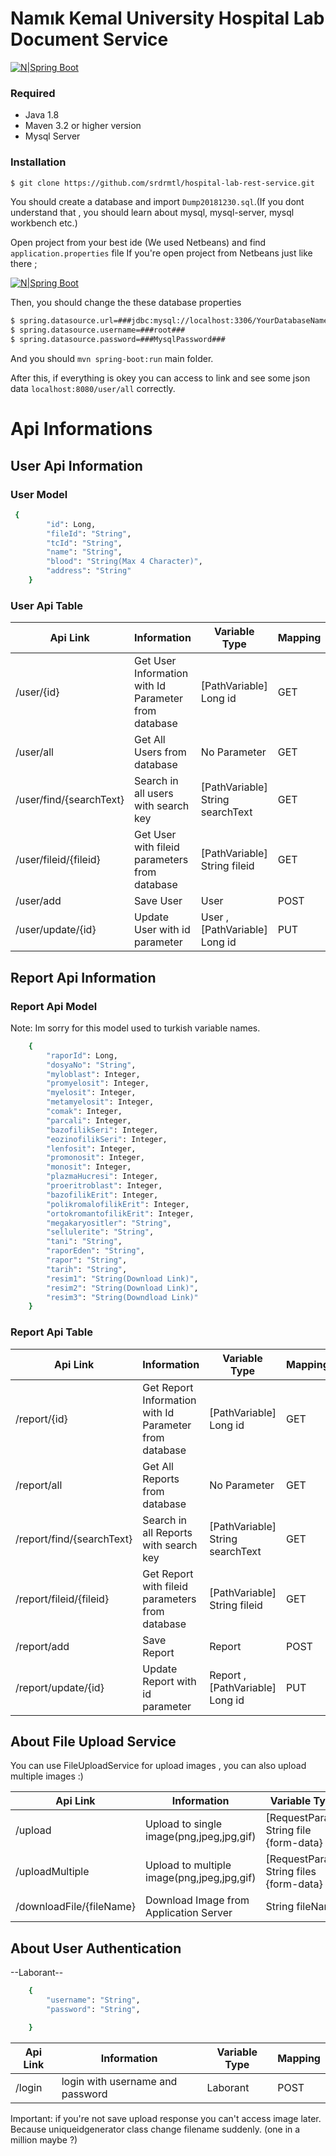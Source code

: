 # Namık Kemal University Hospital Lab Document Service

[![N|Spring Boot](http://www.javaoptimum.com/wp-content/uploads/2017/04/springboot.png)](https://spring.io/)

### Required

  - Java 1.8
  - Maven 3.2 or higher version
  - Mysql Server

### Installation

```sh
$ git clone https://github.com/srdrmtl/hospital-lab-rest-service.git
```
You should create a database and import `Dump20181230.sql`.(If you dont understand that , you should learn about mysql, mysql-server, mysql workbench etc.)

Open project from your best ide (We used Netbeans) and find `application.properties` file
If you're open project from Netbeans just like there ;

[![N|Spring Boot](http://resimag.com/p1/a494365574e.png)](https://google.com/)

Then, you should change the these database properties
```sh
$ spring.datasource.url=###jdbc:mysql://localhost:3306/YourDatabaseName###
$ spring.datasource.username=###root###
$ spring.datasource.password=###MysqlPassword###
```
And you should `mvn spring-boot:run` main folder.

After this, if everything is okey you can access to link and see some json data `localhost:8080/user/all`  correctly.

# Api Informations
## User Api Information
### User Model
```sh
 {
        "id": Long,
        "fileId": "String",
        "tcId": "String",
        "name": "String",
        "blood": "String(Max 4 Character)",
        "address": "String"
    }
```
### User Api Table
| Api Link | Information | Variable Type | Mapping
| ------ | ------ | ------ | ------ |
| /user/{id} | Get User Information with Id Parameter from database  | [PathVariable] Long id | GET |
| /user/all | Get All Users from database | No Parameter | GET |
| /user/find/{searchText} | Search in all users with search key | [PathVariable] String searchText | GET |
| /user/fileid/{fileid} | Get User with fileid parameters from database | [PathVariable] String fileid | GET |
| /user/add | Save User | User | POST |
| /user/update/{id} | Update User with id parameter | User , [PathVariable] Long id | PUT |


## Report Api Information

### Report Api Model
Note: Im sorry for this model used to turkish variable names.
```sh
    {
        "raporId": Long,
        "dosyaNo": "String",
        "myloblast": Integer,
        "promyelosit": Integer,
        "myelosit": Integer,
        "metamyelosit": Integer,
        "comak": Integer,
        "parcali": Integer,
        "bazofilikSeri": Integer,
        "eozinofilikSeri": Integer,
        "lenfosit": Integer,
        "promonosit": Integer,
        "monosit": Integer,
        "plazmaHucresi": Integer,
        "proeritroblast": Integer,
        "bazofilikErit": Integer,
        "polikromalofilikErit": Integer,
        "ortokromantofilikErit": Integer,
        "megakaryositler": "String",
        "sellulerite": "String",
        "tani": "String",
        "raporEden": "String",
        "rapor": "String",
        "tarih": "String",
        "resim1": "String(Download Link)",
        "resim2": "String(Download Link)",
        "resim3": "String(Downdload Link)"
    }
```

### Report Api Table

| Api Link | Information | Variable Type | Mapping
| ------ | ------ | ------ | ------ |
| /report/{id} | Get Report Information with Id Parameter from database  | [PathVariable] Long id | GET |
| /report/all | Get All Reports from database | No Parameter | GET |
| /report/find/{searchText} | Search in all Reports with search key | [PathVariable] String searchText | GET |
| /report/fileid/{fileid} | Get Report with fileid parameters from database | [PathVariable] String fileid | GET |
| /report/add | Save Report | Report | POST |
| /report/update/{id} | Update Report with id parameter | Report , [PathVariable] Long id | PUT |

## About File Upload Service

You can use FileUploadService for upload images , you can also upload multiple images :)

| Api Link | Information | Variable Type | Mapping
| ------ | ------ | ------ | ------ |
| /upload | Upload to single image(png,jpeg,jpg,gif) | [RequestParam] String file {form-data} | POST |
| /uploadMultiple | Upload to multiple image(png,jpeg,jpg,gif) | [RequestParam] String files {form-data} | GET |
| /downloadFile/{fileName} | Download Image from Application Server | String fileName | GET |

## About User Authentication
--Laborant--
```sh
    {
        "username": "String",
        "password": "String",

    }
```

| Api Link | Information | Variable Type | Mapping
| ------ | ------ | ------ | ------ |
| /login | login with username and password | Laborant | POST |


Important: if you're not save upload response you can't access image later. Because uniqueidgenerator class change filename suddenly. (one in a million maybe ?)

